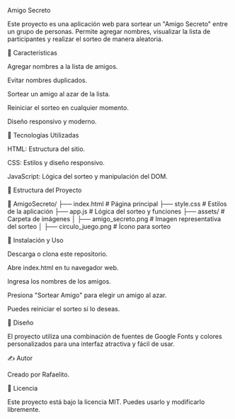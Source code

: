 Amigo Secreto

Este proyecto es una aplicación web para sortear un "Amigo Secreto" entre un grupo de personas. Permite agregar nombres, visualizar la lista de participantes y realizar el sorteo de manera aleatoria.

📌 Características

Agregar nombres a la lista de amigos.

Evitar nombres duplicados.

Sortear un amigo al azar de la lista.

Reiniciar el sorteo en cualquier momento.

Diseño responsivo y moderno.

🚀 Tecnologías Utilizadas

HTML: Estructura del sitio.

CSS: Estilos y diseño responsivo.

JavaScript: Lógica del sorteo y manipulación del DOM.

📂 Estructura del Proyecto

📁 AmigoSecreto/
├── index.html    # Página principal
├── style.css     # Estilos de la aplicación
├── app.js        # Lógica del sorteo y funciones
├── assets/       # Carpeta de imágenes
│   ├── amigo_secreto.png  # Imagen representativa del sorteo
│   ├── circulo_juego.png  # Ícono para sorteo

📖 Instalación y Uso

Descarga o clona este repositorio.

Abre index.html en tu navegador web.

Ingresa los nombres de los amigos.

Presiona "Sortear Amigo" para elegir un amigo al azar.

Puedes reiniciar el sorteo si lo deseas.

🎨 Diseño

El proyecto utiliza una combinación de fuentes de Google Fonts y colores personalizados para una interfaz atractiva y fácil de usar.

✍️ Autor

Creado por Rafaelito.

📜 Licencia

Este proyecto está bajo la licencia MIT. Puedes usarlo y modificarlo libremente.
